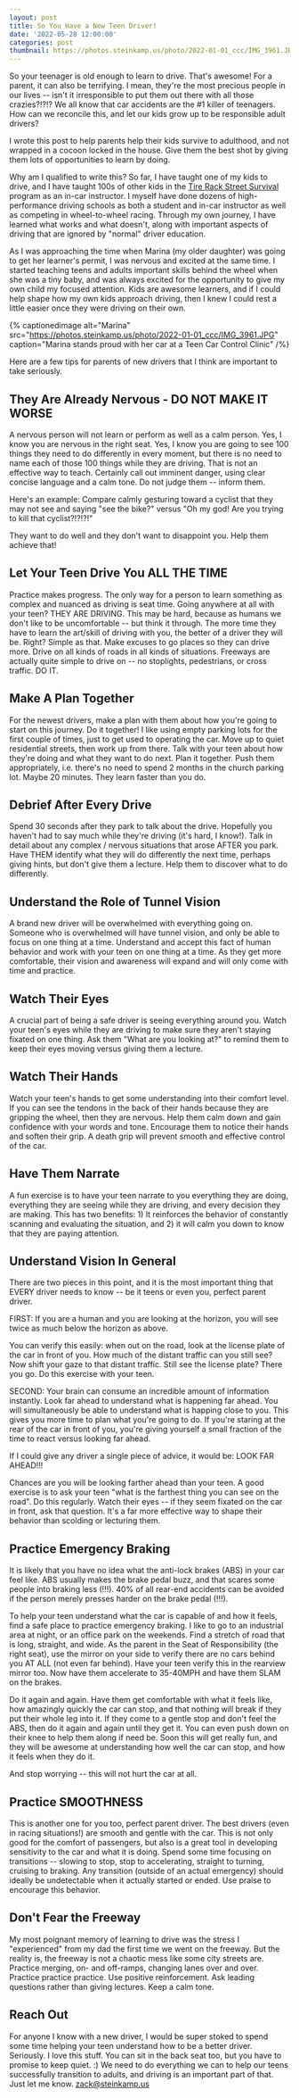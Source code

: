 ```yaml
---
layout: post
title: So You Have a New Teen Driver!
date: '2022-05-28 12:00:00'
categories: post
thumbnail: https://photos.steinkamp.us/photo/2022-01-01_ccc/IMG_3961.JPG?size=300x300
---
```


So your teenager is old enough to learn to drive. That's awesome! For a parent, it can also be terrifying. I mean, they're the most precious people in our lives -- isn't it irresponsible to put them out there with all those crazies?!?!? We all know that car accidents are the #1 killer of teenagers. How can we reconcile this, and let our kids grow up to be responsible adult drivers?

I wrote this post to help parents help their kids survive to adulthood, and not wrapped in a cocoon locked in the house. Give them the best shot by giving them lots of opportunities to learn by doing.

Why am I qualified to write this? So far, I have taught one of my kids to drive, and I have taught 100s of other kids in the [Tire Rack Street Survival](https://streetsurvival.org/) program as an in-car instructor. I myself have done dozens of high-performance driving schools as both a student and in-car instructor as well as competing in wheel-to-wheel racing. Through my own journey, I have learned what works and what doesn't, along with important aspects of driving that are ignored by "normal" driver education.

As I was approaching the time when Marina (my older daughter) was going to get her learner's permit, I was nervous and excited at the same time. I started teaching teens and adults important skills behind the wheel when she was a tiny baby, and was always excited for the opportunity to give my own child my focused attention. Kids are awesome learners, and if I could help shape how my own kids approach driving, then I knew I could rest a little easier once they were driving on their own.

{% captionedimage alt="Marina" src="https://photos.steinkamp.us/photo/2022-01-01_ccc/IMG_3961.JPG" caption="Marina stands proud with her car at a Teen Car Control Clinic" /%}

Here are a few tips for parents of new drivers that I think are important to take seriously.

## They Are Already Nervous - DO NOT MAKE IT WORSE

A nervous person will not learn or perform as well as a calm person. Yes, I know you are nervous in the right seat. Yes, I know you are going to see 100 things they need to do differently in every moment, but there is no need to name each of those 100 things while they are driving. That is not an effective way to teach. Certainly call out imminent danger, using clear concise language and a calm tone. Do not judge them -- inform them.

Here's an example: Compare calmly gesturing toward a cyclist that they may not see and saying "see the bike?" versus "Oh my god! Are you trying to kill that cyclist?!?!?!"

They want to do well and they don't want to disappoint you. Help them achieve that!

## Let Your Teen Drive You ALL THE TIME

Practice makes progress. The only way for a person to learn something as complex and nuanced as driving is seat time. Going anywhere at all with your teen? THEY ARE DRIVING. This may be hard, because as humans we don't like to be uncomfortable -- but think it through. The more time they have to learn the art/skill of driving with you, the better of a driver they will be. Right? Simple as that. Make excuses to go places so they can drive more. Drive on all kinds of roads in all kinds of situations. Freeways are actually quite simple to drive on -- no stoplights, pedestrians, or cross traffic. DO IT.

## Make A Plan Together

For the newest drivers, make a plan with them about how you're going to start on this journey. Do it together! I like using empty parking lots for the first couple of times, just to get used to operating the car. Move up to quiet residential streets, then work up from there. Talk with your teen about how they're doing and what they want to do next. Plan it together. Push them appropriately, i.e. there's no need to spend 2 months in the church parking lot. Maybe 20 minutes. They learn faster than you do.

## Debrief After Every Drive

Spend 30 seconds after they park to talk about the drive. Hopefully you haven't had to say much while they're driving (it's hard, I know!). Talk in detail about any complex / nervous situations that arose AFTER you park. Have THEM identify what they will do differently the next time, perhaps giving hints, but don't give them a lecture. Help them to discover what to do differently.

## Understand the Role of Tunnel Vision

A brand new driver will be overwhelmed with everything going on. Someone who is overwhelmed will have tunnel vision, and only be able to focus on one thing at a time. Understand and accept this fact of human behavior and work with your teen on one thing at a time. As they get more comfortable, their vision and awareness will expand and will only come with time and practice.

## Watch Their Eyes

A crucial part of being a safe driver is seeing everything around you. Watch your teen's eyes while they are driving to make sure they aren't staying fixated on one thing. Ask them "What are you looking at?" to remind them to keep their eyes moving versus giving them a lecture.

## Watch Their Hands

Watch your teen's hands to get some understanding into their comfort level. If you can see the tendons in the back of their hands because they are gripping the wheel, then they are nervous. Help them calm down and gain confidence with your words and tone. Encourage them to notice their hands and soften their grip. A death grip will prevent smooth and effective control of the car.

## Have Them Narrate

A fun exercise is to have your teen narrate to you everything they are doing, everything they are seeing while they are driving, and every decision they are making. This has two benefits: 1) It reinforces the behavior of constantly scanning and evaluating the situation, and 2) it will calm you down to know that they are paying attention.

## Understand Vision In General

There are two pieces in this point, and it is the most important thing that EVERY driver needs to know -- be it teens or even you, perfect parent driver.

FIRST: If you are a human and you are looking at the horizon, you will see twice as much below the horizon as above.

You can verify this easily: when out on the road, look at the license plate of the car in front of you. How much of the distant traffic can you still see? Now shift your gaze to that distant traffic. Still see the license plate? There you go. Do this exercise with your teen.

SECOND: Your brain can consume an incredible amount of information instantly. Look far ahead to understand what is happening far ahead. You will simultaneously be able to understand what is happing close to you. This gives you more time to plan what you're going to do. If you're staring at the rear of the car in front of you, you're giving yourself a small fraction of the time to react versus looking far ahead.

If I could give any driver a single piece of advice, it would be: LOOK FAR AHEAD!!!

Chances are you will be looking farther ahead than your teen. A good exercise is to ask your teen "what is the farthest thing you can see on the road". Do this regularly. Watch their eyes -- if they seem fixated on the car in front, ask that question. It's a far more effective way to shape their behavior than scolding or lecturing them.

## Practice Emergency Braking

It is likely that you have no idea what the anti-lock brakes (ABS) in your car feel like. ABS usually makes the brake pedal buzz, and that scares some people into braking less (!!!). 40% of all rear-end accidents can be avoided if the person merely presses harder on the brake pedal (!!!).

To help your teen understand what the car is capable of and how it feels, find a safe place to practice emergency braking. I like to go to an industrial area at night, or an office park on the weekends. Find a stretch of road that is long, straight, and wide. As the parent in the Seat of Responsibility (the right seat), use the mirror on your side to verify there are no cars behind you AT ALL (not even far behind). Have your teen verify this in the rearview mirror too. Now have them accelerate to 35-40MPH and have them SLAM on the brakes.

Do it again and again. Have them get comfortable with what it feels like, how amazingly quickly the car can stop, and that nothing will break if they put their whole leg into it. If they come to a gentle stop and don't feel the ABS, then do it again and again until they get it. You can even push down on their knee to help them along if need be. Soon this will get really fun, and they will be awesome at understanding how well the car can stop, and how it feels when they do it.

And stop worrying -- this will not hurt the car at all.

## Practice SMOOTHNESS

This is another one for you too, perfect parent driver. The best drivers (even in racing situations!) are smooth and gentle with the car. This is not only good for the comfort of passengers, but also is a great tool in developing sensitivity to the car and what it is doing. Spend some time focusing on transitions -- slowing to stop, stop to accelerating, straight to turning, cruising to braking. Any transition (outside of an actual emergency) should ideally be undetectable when it actually started or ended. Use praise to encourage this behavior.

## Don't Fear the Freeway

My most poignant memory of learning to drive was the stress I "experienced" from my dad the first time we went on the freeway. But the reality is, the freeway is not a chaotic mess like some city streets are. Practice merging, on- and off-ramps, changing lanes over and over. Practice practice practice. Use positive reinforcement. Ask leading questions rather than giving lectures. Keep a calm tone.

## Reach Out

For anyone I know with a new driver, I would be super stoked to spend some time helping your teen understand how to be a better driver. Seriously. I love this stuff. You can sit in the back seat too, but you have to promise to keep quiet. :) We need to do everything we can to help our teens successfully transition to adults, and driving is an important part of that. Just let me know. [zack@steinkamp.us](mailto:zack@steinkamp.us)
